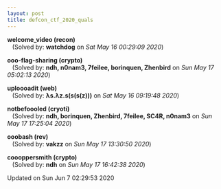 ```yaml
---
layout: post
title: defcon_ctf_2020_quals
---
```


<!--break-->

**welcome_video (recon)**  
&nbsp;&nbsp;&nbsp;(Solved by: **watchdog** on _Sat May 16 00:29:09 2020_)  
  
**ooo-flag-sharing (crypto)**  
&nbsp;&nbsp;&nbsp;(Solved by: **ndh, n0nam3, 7feilee, borinquen, Zhenbird** on _Sun May 17 05:02:13 2020_)  
  
**uploooadit (web)**  
&nbsp;&nbsp;&nbsp;(Solved by: **λs.λz.s(s(s(z)))** on _Sat May 16 09:19:48 2020_)  
  
**notbefoooled (cryoti)**  
&nbsp;&nbsp;&nbsp;(Solved by: **ndh, borinquen, Zhenbird, 7feilee, SC4R, n0nam3** on _Sun May 17 17:25:04 2020_)  
  
**ooobash (rev)**  
&nbsp;&nbsp;&nbsp;(Solved by: **vakzz** on _Sun May 17 13:30:50 2020_)  
  
**coooppersmith (crypto)**  
&nbsp;&nbsp;&nbsp;(Solved by: **ndh** on _Sun May 17 16:42:38 2020_)  
  


Updated on Sun Jun  7 02:29:53 2020
